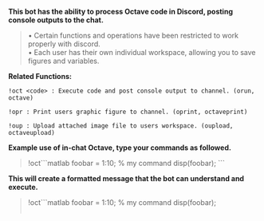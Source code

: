 **This bot has the ability to process Octave code in Discord, posting console outputs to the chat.**
> • Certain functions and operations have been restricted to work properly with discord.  
> • Each user has their own individual workspace, allowing you to save figures and variables.

**Related Functions:**
```
!oct <code> : Execute code and post console output to channel. (orun, octave)

!opr : Print users graphic figure to channel. (oprint, octaveprint)

!oup : Upload attached image file to users workspace. (oupload, octaveupload)
```

**Example use of in-chat Octave, type your commands as followed.**
> !oct\`\`\`matlab
>   foobar = 1:10; % my command
>   disp(foobar);
> \`\`\`

**This will create a formatted message that the bot can understand and execute.**
> !oct```matlab
>   foobar = 1:10; % my command
>   disp(foobar);
> ```